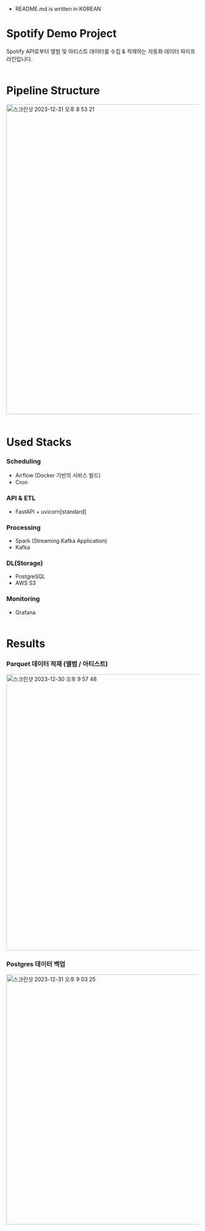 * README.md is written in KOREAN
# Spotify Demo Project
Spotify API로부터 앨범 및 아티스트 데이터를 수집 & 적재하는 자동화 데이터 파이프라인입니다.<br><br>

# Pipeline Structure
<img width="809" alt="스크린샷 2023-12-31 오후 8 53 21" src="https://github.com/Spotify-DemoProject/docs/assets/130134750/f3e863a2-d4ae-4fad-9e8a-a0b2fc09ec2f"><br><br>

# Used Stacks
### Scheduling
- Airflow (Docker 기반의 서비스 빌드)
- Cron

### API & ETL
- FastAPI + uvicorn[standard]

### Processing
- Spark (Streaming Kafka Application)
- Kafka

### DL(Storage)
- PostgreSQL
- AWS S3

### Monitoring
- Grafana<br><br>

# Results
### Parquet 데이터 적재 (앨범 / 아티스트)
<img width="721" alt="스크린샷 2023-12-30 오후 9 57 48" src="https://github.com/Spotify-DemoProject/docs/assets/130134750/4dfdd9af-da34-4508-aff5-100c8f93206d">

### Postgres 데이터 백업
<img width="653" alt="스크린샷 2023-12-31 오후 9 03 25" src="https://github.com/Spotify-DemoProject/docs/assets/130134750/7d5a4c54-0c16-4f2b-9580-fb6984ec3495">

